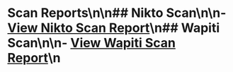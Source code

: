 # Scan Reports\n\n## Nikto Scan\n\n- [View Nikto Scan Report](https://raw.githack.com/dotCMS/core-test-results/release-23.06/pentest/2023-07-03/nikto_scan.html)\n## Wapiti Scan\n\n- [View Wapiti Scan Report](https://raw.githack.com/dotCMS/core-test-results/release-23.06/pentest/2023-07-03/wapiti_scan.html)\n
